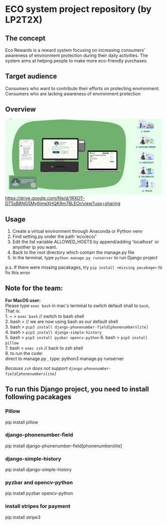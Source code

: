 # ECO system project repository (by LP2T2X)

## The concept
Eco Rewards is a reward system focusing on increasing consumers’ awareness of environment protection during their daily activities. The system aims at helping people to make more eco-friendly purchases.

## Target audience
Consumers who want to contribute their efforts on protecting environment.   
Consumers who are lacking awareness of environment protection

## Overview
![image](/product%20flow.png)
https://drive.google.com/file/d/1RXOT-DT5sB8NG5My6jmeXHQK9m78LEOr/view?usp=sharing

## Usage
1. Create a virtual environment through Anaconda or Python venv
2. Find setting.py under the path 'eco/eco/'
3. Edit the list variable ALLOWED_HOSTS by append/adding 'localhost' or anyother ip you want.
4. Back to the root directory which contain the manage.py file
5. In the terminal, type `python manage.py runserver` to run Django project


p.s. If there were missing pacakages, try `pip install <missing pacakage>` to fix this error

## Note for the team:
**For MacOS user:**  
Please type `exec bash` in mac's terminal to switch default shall to `bash`,  
That is:   
         1.  ~ > `exec bash`  // switch to bash shell  
         2.  bash >   // we are now using bash as our default shell   
         3.  bash > `pip3 install django-phonenumber-field[phonenumberslite]`   
         4.  bash > `pip3 install django-simple-history`  
         5.  bash > `pip3 install pyzbar opencv-python` 
         6.  bash > `pip3 install pillow`  
         7.  bash > `exec zsh` // back to zsh shell    
         8. to run the code:   
                  direct to manage.py , type: python3 manage.py runserver  

*Because `zsh` does not support  `django-phonenumber-field[phonenumberslite]`*


## To run this Django project, you need to install following pacakages

### Pillow
pip install pillow  

### django-phonenumber-field
pip install django-phonenumber-field[phonenumberslite]

### django-simple-history
pip install django-simple-history

### pyzbar and opencv-python
pip install pyzbar opencv-python

### install stripes for payment
pip install stripe3
